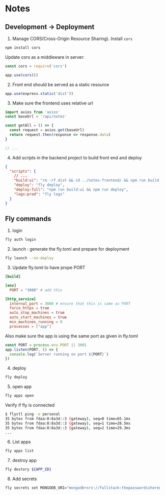 # Notes
##  Development -> Deployment

1. Manage  CORS(Cross-Origin Resource Sharing). Install `cors`
```sh
npm install cors
```
Update cors as a middleware in server:
```javascript
const cors = require('cors')

app.use(cors())
```
2. Front end should be served as  a static resource
```javascript
app.use(express.static('dist'))
```
3. Make sure the frontend uses relative url
```javascript
import axios from 'axios'
const baseUrl = '/api/notes'

const getAll = () => {
  const request = axios.get(baseUrl)
  return request.then(response => response.data)
}

// ...
```
4. Add scripts in the backend project to build front end and deploy
```json
{
  "scripts": {
    // ...
    "build:ui": "rm -rf dist && cd ../notes-frontend/ && npm run build && cp -r dist ../notes-backend",
    "deploy": "fly deploy",
    "deploy:full": "npm run build:ui && npm run deploy",    
    "logs:prod": "fly logs"
  }
}
```

## Fly commands

1. login
```sh
fly auth login
```
2. launch : generate the fly.toml and prepare for deployment
```sh
fly launch --no-deploy
```
3. Update fly.toml to have prope PORT
```toml
[build]

[env]
  PORT = "3000" # add this

[http_service]
  internal_port = 3000 # ensure that this is same as PORT
  force_https = true
  auto_stop_machines = true
  auto_start_machines = true
  min_machines_running = 0
  processes = ["app"]
```
Also make sure the app is using the same port as given in fly.toml
```javascript
const PORT = process.env.PORT || 3001
app.listen(PORT, () => {
  console.log(`Server running on port ${PORT}`)
})
```
4. deploy
```sh
fly deploy
```
5. open app
```sh
fly apps open
```

Verify if fly is connected 
```sh
$ flyctl ping -o personal
35 bytes from fdaa:0:8a3d::3 (gateway), seq=0 time=65.1ms
35 bytes from fdaa:0:8a3d::3 (gateway), seq=1 time=28.5ms
35 bytes from fdaa:0:8a3d::3 (gateway), seq=2 time=29.3ms
...
```
6. List apps
```sh
fly apps list
```
7. destroy app
```sh
fly destory ${APP_ID}
```
8. Add secrets
```sh
fly secrets set MONGODB_URI="mongodb+srv://fullstack:thepasswordishere@cluster0.o1opl.mongodb.net/noteApp?retryWrites=true&w=majority"
```
